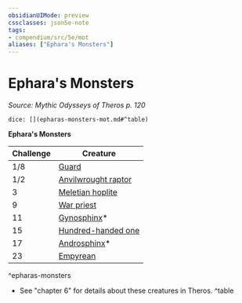 ```yaml
---
obsidianUIMode: preview
cssclasses: json5e-note
tags:
- compendium/src/5e/mot
aliases: ["Ephara's Monsters"]
---
```

# Ephara's Monsters
*Source: Mythic Odysseys of Theros p. 120* 

`dice: [](epharas-monsters-mot.md#^table)`

**Ephara's Monsters**

| Challenge | Creature |
|-----------|----------|
| 1/8 | [Guard](/2-Mechanics/CLI/bestiary/humanoid/guard.md) |
| 1/2 | [Anvilwrought raptor](/2-Mechanics/CLI/bestiary/construct/anvilwrought-raptor-mot.md) |
| 3 | [Meletian hoplite](/2-Mechanics/CLI/bestiary/humanoid/meletian-hoplite-mot.md) |
| 9 | [War priest](/2-Mechanics/CLI/bestiary/humanoid/war-priest-mpmm.md) |
| 11 | [Gynosphinx](/2-Mechanics/CLI/bestiary/monstrosity/gynosphinx.md)* |
| 15 | [Hundred-handed one](/2-Mechanics/CLI/bestiary/giant/hundred-handed-one-mot.md) |
| 17 | [Androsphinx](/2-Mechanics/CLI/bestiary/monstrosity/androsphinx.md)* |
| 23 | [Empyrean](/2-Mechanics/CLI/bestiary/celestial/empyrean.md) |
^epharas-monsters

* See "chapter 6" for details about these creatures in Theros.
^table